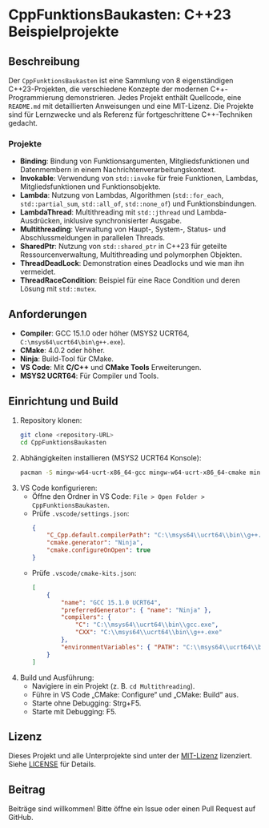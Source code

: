 # CppFunktionsBaukasten: C++23 Beispielprojekte

## Beschreibung
Der `CppFunktionsBaukasten` ist eine Sammlung von 8 eigenständigen C++23-Projekten, die verschiedene Konzepte der modernen C++-Programmierung demonstrieren. Jedes Projekt enthält Quellcode, eine `README.md` mit detaillierten Anweisungen und eine MIT-Lizenz. Die Projekte sind für Lernzwecke und als Referenz für fortgeschrittene C++-Techniken gedacht.

### Projekte
- **Binding**: Bindung von Funktionsargumenten, Mitgliedsfunktionen und Datenmembern in einem Nachrichtenverarbeitungskontext.
- **Invokable**: Verwendung von `std::invoke` für freie Funktionen, Lambdas, Mitgliedsfunktionen und Funktionsobjekte.
- **Lambda**: Nutzung von Lambdas, Algorithmen (`std::for_each`, `std::partial_sum`, `std::all_of`, `std::none_of`) und Funktionsbindungen.
- **LambdaThread**: Multithreading mit `std::jthread` und Lambda-Ausdrücken, inklusive synchronisierter Ausgabe.
- **Multithreading**: Verwaltung von Haupt-, System-, Status- und Abschlussmeldungen in parallelen Threads.
- **SharedPtr**: Nutzung von `std::shared_ptr` in C++23 für geteilte Ressourcenverwaltung, Multithreading und polymorphen Objekten.
- **ThreadDeadLock**: Demonstration eines Deadlocks und wie man ihn vermeidet.
- **ThreadRaceCondition**: Beispiel für eine Race Condition und deren Lösung mit `std::mutex`.

## Anforderungen
- **Compiler**: GCC 15.1.0 oder höher (MSYS2 UCRT64, `C:\msys64\ucrt64\bin\g++.exe`).
- **CMake**: 4.0.2 oder höher.
- **Ninja**: Build-Tool für CMake.
- **VS Code**: Mit **C/C++** und **CMake Tools** Erweiterungen.
- **MSYS2 UCRT64**: Für Compiler und Tools.

## Einrichtung und Build
1. Repository klonen:
   ```bash
   git clone <repository-URL>
   cd CppFunktionsBaukasten
   ```
2. Abhängigkeiten installieren (MSYS2 UCRT64 Konsole):
   ```bash
   pacman -S mingw-w64-ucrt-x86_64-gcc mingw-w64-ucrt-x86_64-cmake mingw-w64-ucrt-x86_64-ninja mingw-w64-ucrt-x86_64-gdb
   ```
3. VS Code konfigurieren:
   - Öffne den Ordner in VS Code: `File > Open Folder > CppFunktionsBaukasten`.
   - Prüfe `.vscode/settings.json`:
     ```json
     {
         "C_Cpp.default.compilerPath": "C:\\msys64\\ucrt64\\bin\\g++.exe",
         "cmake.generator": "Ninja",
         "cmake.configureOnOpen": true
     }
     ```
   - Prüfe `.vscode/cmake-kits.json`:
     ```json
     [
         {
             "name": "GCC 15.1.0 UCRT64",
             "preferredGenerator": { "name": "Ninja" },
             "compilers": {
                 "C": "C:\\msys64\\ucrt64\\bin\\gcc.exe",
                 "CXX": "C:\\msys64\\ucrt64\\bin\\g++.exe"
             },
             "environmentVariables": { "PATH": "C:\\msys64\\ucrt64\\bin;${env:PATH}" }
         }
     ]
     ```
4. Build und Ausführung:
   - Navigiere in ein Projekt (z. B. `cd Multithreading`).
   - Führe in VS Code „CMake: Configure“ und „CMake: Build“ aus.
   - Starte ohne Debugging: Strg+F5.
   - Starte mit Debugging: F5.

## Lizenz
Dieses Projekt und alle Unterprojekte sind unter der [MIT-Lizenz](LICENSE) lizenziert. Siehe [LICENSE](LICENSE) für Details.

## Beitrag
Beiträge sind willkommen! Bitte öffne ein Issue oder einen Pull Request auf GitHub.